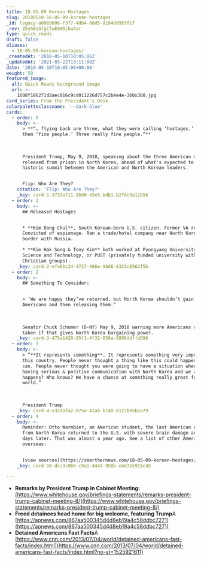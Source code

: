```yaml
---
title: 18.05.09 Korean Hostages
slug: 20180510-18-05-09-korean-hostages
_id: legacy-a0069606-f3f7-4db4-88d5-d184dd953f1f
_rev: ZEyhBiGfgCfwE8WOjbuAar
type: quick_reads
draft: false
aliases:
  - 18-05-09-korean-hostages/
_createdAt: '2018-05-10T10:05:06Z'
_updatedAt: '2021-03-22T13:11:08Z'
date: '2018-05-10T10:05:06+00:00'
weight: 50
featured_image:
  alt: Quick Reads background image
  url: >-
    1608f186271d2aec016c9cd011226d757c2b4e4e-360x360.jpg
card_series: From the President's Desk
colorpaletteclassname: '--dark-blue'
cards:
  - order: 0
    body: >-
      > **“… flying back are three, what they were calling ‘hostages.’ We call
      them ‘fine people.’ Three really fine people.”**  
        
        
        
      President Trump, May 9, 2018, speaking about the three American men
      released from prison in North Korea, ahead of what's expected to be a
      historic summit between the American and North Korean leaders.


      Flip: Who Are They?
    citation: 'Flip: Who Are They?'
    _key: card-1-3733a711-8b90-43e5-bdb1-b2f6c9a11b56
  - order: 1
    body: >-
      ## Released Hostages


      * **Kim Dong Chul**, South Korean-born U.S. citizen. Former VA resident.
      Convicted of espionage. Ran a trade/hotel company near North Korea’s
      border with Russia.

      * **Kim Hak Song & Tony Kim** both worked at Pyongyang University of
      Science and Technology, or PUST (privately funded university with $$ from
      Christian groups).
    _key: card-2-efe61c34-4727-486e-98d6-8323c0562f5b
  - order: 2
    body: >-
      ## Something To Consider:


      > ‘We are happy they’ve returned, but North Korea shouldn’t gain by taking
      Americans and then releasing them.”  
        
        
        
      Senator Chuck Schumer (D-NY) May 9, 2018 warning more Americans could be
      taken if that gives North Korea bargaining power.
    _key: card-3-475a1420-85f1-4f32-850a-8898ddffd096
  - order: 3
    body: >-
      > “**It represents something**. It represents something very important to
      this country. People never thought a thing like this could happen and it
      can. People never thought you were going to have a situation where we’re
      having serious & positive communication with North Korea and we are. What
      happens? Who knows? We have a chance at something really great for the
      world.”  
        
        
        
      President Trump
    _key: card-4-e32dafa2-875e-41ab-b140-8127b95b2a79
  - order: 4
    body: >-
      Reminder: Otto Warmbier, an American student, the last American released
      from North Korea returned to the U.S. with severe brain damage and died
      days later. That was almost a year ago. See a list of other Americans held
      overseas:


      [view sources](https://smarthernews.com/18-05-09-korean-hostages/)
    _key: card-10-dcc3c066-c9a1-4449-958b-e4d72e918c45

---
```

* **Remarks by President Trump in Cabinet Meeting:** [https://www.whitehouse.gov/briefings-statements/remarks-president-trump-cabinet-meeting-8/](https://www.whitehouse.gov/briefings-statements/remarks-president-trump-cabinet-meeting-8/)
* **Freed detainees head home for big welcome, featuring Trump**A [https://apnews.com/867aa500345d4d8eb19a4c58ddbc7271](https://apnews.com/867aa500345d4d8eb19a4c58ddbc7271)
* **Detained Americans Fast Facts**A [https://www.cnn.com/2013/07/04/world/detained-americans-fast-facts/index.html](https://www.cnn.com/2013/07/04/world/detained-americans-fast-facts/index.html?no-st=1525921611)